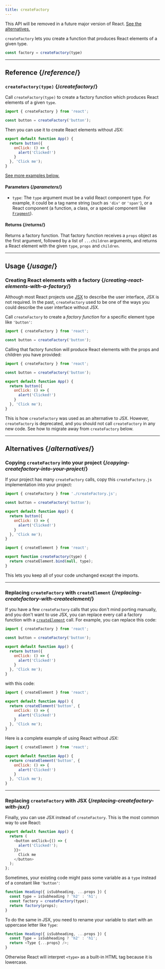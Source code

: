 ```yaml
---
title: createFactory
---
```


<Deprecated>

This API will be removed in a future major version of React. [See the alternatives.](#alternatives)

</Deprecated>



`createFactory` lets you create a function that produces React elements of a given type.

```js
const factory = createFactory(type)
```



<InlineToc />

---

## Reference {/*reference*/}

### `createFactory(type)` {/*createfactory*/}

Call `createFactory(type)` to create a factory function which produces React elements of a given `type`.

```js
import { createFactory } from 'react';

const button = createFactory('button');
```

Then you can use it to create React elements without JSX:

```js
export default function App() {
  return button({
    onClick: () => {
      alert('Clicked!')
    }
  }, 'Click me');
}
```

[See more examples below.](#usage)

#### Parameters {/*parameters*/}

* `type`: The `type` argument must be a valid React component type. For example, it could be a tag name string (such as `'div'` or `'span'`), or a React component (a function, a class, or a special component like [`Fragment`](/reference/react/Fragment)).

#### Returns {/*returns*/}

Returns a factory function. That factory function receives a `props` object as the first argument, followed by a list of `...children` arguments, and returns a React element with the given `type`, `props` and `children`.

---

## Usage {/*usage*/}

### Creating React elements with a factory {/*creating-react-elements-with-a-factory*/}

Although most React projects use [JSX](/learn/writing-markup-with-jsx) to describe the user interface, JSX is not required. In the past, `createFactory` used to be one of the ways you could describe the user interface without JSX.

Call `createFactory` to create a *factory function* for a specific element type like `'button'`:

```js
import { createFactory } from 'react';

const button = createFactory('button');
```

Calling that factory function will produce React elements with the props and children you have provided:

<Sandpack>

```js src/App.js
import { createFactory } from 'react';

const button = createFactory('button');

export default function App() {
  return button({
    onClick: () => {
      alert('Clicked!')
    }
  }, 'Click me');
}
```

</Sandpack>

This is how `createFactory` was used as an alternative to JSX. However, `createFactory` is deprecated, and you should not call `createFactory` in any new code. See how to migrate away from `createFactory` below.

---

## Alternatives {/*alternatives*/}

### Copying `createFactory` into your project {/*copying-createfactory-into-your-project*/}

If your project has many `createFactory` calls, copy this `createFactory.js` implementation into your project:

<Sandpack>

```js src/App.js
import { createFactory } from './createFactory.js';

const button = createFactory('button');

export default function App() {
  return button({
    onClick: () => {
      alert('Clicked!')
    }
  }, 'Click me');
}
```

```js src/createFactory.js
import { createElement } from 'react';

export function createFactory(type) {
  return createElement.bind(null, type);
}
```

</Sandpack>

This lets you keep all of your code unchanged except the imports.

---

### Replacing `createFactory` with `createElement` {/*replacing-createfactory-with-createelement*/}

If you have a few `createFactory` calls that you don't mind porting manually, and you don't want to use JSX, you can replace every call a factory function with a [`createElement`](/reference/react/createElement) call. For example, you can replace this code:

```js {1,3,6}
import { createFactory } from 'react';

const button = createFactory('button');

export default function App() {
  return button({
    onClick: () => {
      alert('Clicked!')
    }
  }, 'Click me');
}
```

with this code:


```js {1,4}
import { createElement } from 'react';

export default function App() {
  return createElement('button', {
    onClick: () => {
      alert('Clicked!')
    }
  }, 'Click me');
}
```

Here is a complete example of using React without JSX:

<Sandpack>

```js src/App.js
import { createElement } from 'react';

export default function App() {
  return createElement('button', {
    onClick: () => {
      alert('Clicked!')
    }
  }, 'Click me');
}
```

</Sandpack>

---

### Replacing `createFactory` with JSX {/*replacing-createfactory-with-jsx*/}

Finally, you can use JSX instead of `createFactory`. This is the most common way to use React:

<Sandpack>

```js src/App.js
export default function App() {
  return (
    <button onClick={() => {
      alert('Clicked!');
    }}>
      Click me
    </button>
  );
};
```

</Sandpack>

<Pitfall>

Sometimes, your existing code might pass some variable as a `type` instead of a constant like `'button'`:

```js {3}
function Heading({ isSubheading, ...props }) {
  const type = isSubheading ? 'h2' : 'h1';
  const factory = createFactory(type);
  return factory(props);
}
```

To do the same in JSX, you need to rename your variable to start with an uppercase letter like `Type`:

```js {2,3}
function Heading({ isSubheading, ...props }) {
  const Type = isSubheading ? 'h2' : 'h1';
  return <Type {...props} />;
}
```

Otherwise React will interpret `<type>` as a built-in HTML tag because it is lowercase.

</Pitfall>
